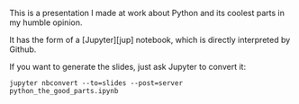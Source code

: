 This is a presentation I made at work about Python and its coolest parts in my
humble opinion.  


It has the form of a [Jupyter][jup] notebook, which is directly interpreted by
Github.  

If you want to generate the slides, just ask Jupyter to convert it:

    jupyter nbconvert --to=slides --post=server python_the_good_parts.ipynb
